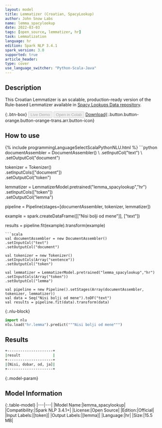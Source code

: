 ```yaml
---
layout: model
title: Lemmatizer (Croatian, SpacyLookup)
author: John Snow Labs
name: lemma_spacylookup
date: 2022-03-03
tags: [open_source, lemmatizer, hr]
task: Lemmatization
language: hr
edition: Spark NLP 3.4.1
spark_version: 3.0
supported: true
article_header:
type: cover
use_language_switcher: "Python-Scala-Java"
---
```


## Description

This Croatian Lemmatizer is an scalable, production-ready version of the Rule-based Lemmatizer available in [Spacy Lookups Data repository](https://github.com/explosion/spacy-lookups-data/).

{:.btn-box}
<button class="button button-orange" disabled>Live Demo</button>
<button class="button button-orange" disabled>Open in Colab</button>
[Download](https://s3.amazonaws.com/auxdata.johnsnowlabs.com/public/models/lemma_spacylookup_hr_3.4.1_3.0_1646316576267.zip){:.button.button-orange.button-orange-trans.arr.button-icon}

## How to use



<div class="tabs-box" markdown="1">
{% include programmingLanguageSelectScalaPythonNLU.html %}
```python
documentAssembler = DocumentAssembler() \
.setInputCol("text") \
.setOutputCol("document")

tokenizer = Tokenizer() \
.setInputCols(["document"]) \
.setOutputCol("token")

lemmatizer = LemmatizerModel.pretrained("lemma_spacylookup","hr") \
.setInputCols(["token"]) \
.setOutputCol("lemma")

pipeline = Pipeline(stages=[documentAssembler, tokenizer, lemmatizer]) 

example = spark.createDataFrame([["Nisi bolji od mene"]], ["text"]) 

results = pipeline.fit(example).transform(example)
```
```scala
val documentAssembler = new DocumentAssembler() 
.setInputCol("text") 
.setOutputCol("document")

val tokenizer = new Tokenizer() 
.setInputCols(Array("sentence")) 
.setOutputCol("token")

val lemmatizer = LemmatizerModel.pretrained("lemma_spacylookup","hr") 
.setInputCols(Array("token")) 
.setOutputCol("lemma")

val pipeline = new Pipeline().setStages(Array(documentAssembler, tokenizer, lemmatizer))
val data = Seq("Nisi bolji od mene").toDF("text")
val results = pipeline.fit(data).transform(data)
```


{:.nlu-block}
```python
import nlu
nlu.load("hr.lemma").predict("""Nisi bolji od mene""")
```

</div>

## Results

```bash
+---------------------+
|result               |
+---------------------+
|[Nisi, dobar, od, ja]|
+---------------------+

```

{:.model-param}
## Model Information

{:.table-model}
|---|---|
|Model Name:|lemma_spacylookup|
|Compatibility:|Spark NLP 3.4.1+|
|License:|Open Source|
|Edition:|Official|
|Input Labels:|[token]|
|Output Labels:|[lemma]|
|Language:|hr|
|Size:|15.5 MB|